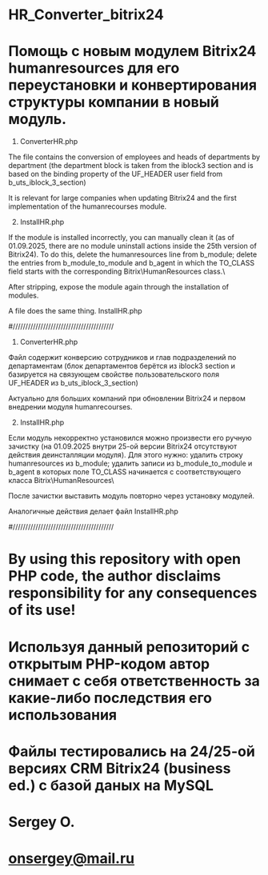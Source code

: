 # HR_Converter_bitrix24
# Помощь с новым модулем Bitrix24 humanresources для его переустановки и конвертирования структуры компании в новый модуль.

1.	ConverterHR.php 

The file contains the conversion of employees and heads of departments by department (the department block is taken from the iblock3 section and is based on the binding property of the UF_HEADER user field from b_uts_iblock_3_section)

It is relevant for large companies when updating Bitrix24 and the first implementation of the humanrecourses module.

2.	InstallHR.php 

If the module is installed incorrectly, you can manually clean it (as of 01.09.2025, there are no module uninstall actions inside the 25th version of Bitrix24). To do this, delete the humanresources line from b_module; delete the entries from b_module_to_module and b_agent in which the TO_CLASS field starts with the corresponding Bitrix\HumanResources class.\ 

After stripping, expose the module again through the installation of modules. 

A file does the same thing. InstallHR.php


#////////////////////////////////////////

1.	ConverterHR.php 

Файл содержит конверсию сотрудников и глав подразделений по департаментам (блок департаментов берётся из iblock3 section и базируется на связующем свойстве пользовательского поля UF_HEADER из b_uts_iblock_3_section)

Актуально для больших компаний при обновлении Bitrix24 и первом внедрении модуля humanrecourses.

2.	InstallHR.php 

Если модуль некорректно установился можно произвести его ручную зачистку (на 01.09.2025 внутри 25-ой версии Bitrix24 отсутствуют действия деинсталляции модуля). Для этого нужно: удалить строку humanresources из b_module; удалить записи из b_module_to_module  и b_agent в которых поле TO_CLASS начинается с соответствующего класса Bitrix\HumanResources\ 

После зачистки выставить модуль повторно через установку модулей. 

Аналогичные действия делает файл InstallHR.php

#////////////////////////////////////////

# By using this repository with open PHP code, the author disclaims responsibility for any consequences of its use!

# Используя данный репозиторий с открытым PHP-кодом автор снимает с себя ответственность за какие-либо последствия его использования

# Файлы тестировались на 24/25-ой версиях CRM Bitrix24 (business ed.) с базой даных на MySQL

# Sergey O.
# onsergey@mail.ru
